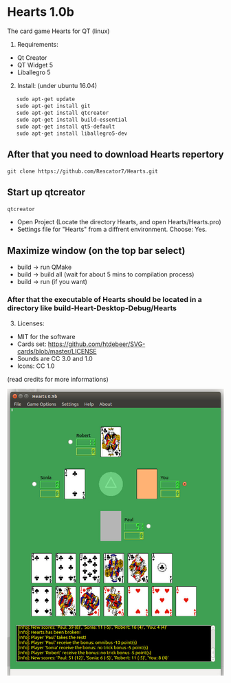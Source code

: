 # Hearts 1.0b
The card game Hearts for QT (linux)

1. Requirements:
- Qt Creator
- QT Widget 5
- Liballegro 5

2. Install: (under ubuntu 16.04)
<pre><code>   sudo apt-get update
   sudo apt-get install git
   sudo apt-get install qtcreator
   sudo apt-get install build-essential
   sudo apt-get install qt5-default
   sudo apt-get install liballegro5-dev</code></pre>
   
   ## After that you need to download Hearts repertory
   <pre><code>git clone https://github.com/Rescator7/Hearts.git</code></pre>

   ## Start up qtcreator
   <pre><code>qtcreator</code></pre>
   
   - Open Project (Locate the directory Hearts, and open Hearts/Hearts.pro)
   - Settings file for "Hearts" from a diffrent environment. Choose: Yes.
   
   ## Maximize window (on the top bar select)
   - build -> run QMake
   - build -> build all (wait for about 5 mins to compilation process)
   - build -> run (if you want)
   
   ### After that the executable of Hearts should be located in a directory like build-Heart-Desktop-Debug/Hearts
   
3. Licenses: 
 - MIT for the software
 - Cards set: https://github.com/htdebeer/SVG-cards/blob/master/LICENSE
 - Sounds are CC 3.0 and 1.0
 - Icons: CC 1.0
<p>(read credits for more informations)</p>

![screenshoot](https://github.com/Rescator7/Hearts/blob/master/screenshot/hearts.jpg)
